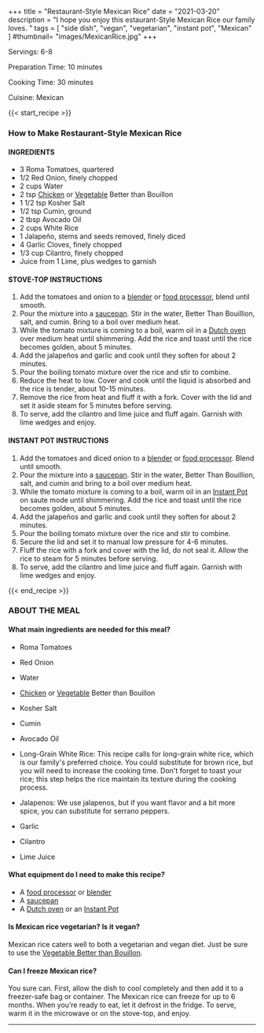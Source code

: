 +++
title = "Restaurant-Style Mexican Rice"
date = "2021-03-20"
description = "I hope you enjoy this estaurant-Style Mexican Rice our family loves. "
tags = [
    "side dish",
    "vegan",
    "vegetarian",
    "instant pot",
    "Mexican"
]
#thumbnail= "images/MexicanRice.jpg"
+++

Servings: 6-8 <!--more-->

Preparation Time: 10 minutes 

Cooking Time: 30 minutes 

Cuisine: Mexican 

{{< start_recipe >}}

### How to Make Restaurant-Style Mexican Rice 

#### INGREDIENTS 

* 3 Roma Tomatoes, quartered
* 1/2 Red Onion, finely chopped
* 2 cups Water
* 2 tsp [Chicken](https://amzn.to/3s2fa9M) or [Vegetable](https://amzn.to/31eZDI9) Better than Bouillon 
* 1 1/2 tsp Kosher Salt
* 1/2 tsp Cumin, ground
* 2 tbsp Avocado Oil 
* 2 cups White Rice
* 1 Jalapeño, stems and seeds removed, finely diced
* 4 Garlic Cloves, finely chopped
* 1/3 cup Cilantro, finely chopped
* Juice from 1 Lime, plus wedges to garnish 
  
#### STOVE-TOP INSTRUCTIONS 

1. Add the tomatoes and onion to a [blender](https://amzn.to/31lVrcU) or [food processor](https://amzn.to/3xLS1ft), blend until smooth. 
2. Pour the mixture into a [saucepan](https://amzn.to/3EaKWYi). Stir in the water, Better Than Bouillion, salt, and cumin. Bring to a boil over medium heat.
3. While the tomato mixture is coming to a boil, warm oil in a [Dutch oven](https://amzn.to/3DaDPxN) over medium heat until shimmering. Add the rice and toast until the rice becomes golden, about 5 minutes. 
4. Add the jalapeños and garlic and cook until they soften for about 2 minutes. 
5. Pour the boiling tomato mixture over the rice and stir to combine. 
6. Reduce the heat to low. Cover and cook until the liquid is absorbed and the rice is tender, about 10-15 minutes. 
7. Remove the rice from heat and fluff it with a fork. Cover with the lid and set it aside steam for 5 minutes before serving. 
8. To serve, add the cilantro and lime juice and fluff again. Garnish with lime wedges and enjoy.  

#### INSTANT POT INSTRUCTIONS

1. Add the tomatoes and diced onion to a [blender](https://amzn.to/31lVrcU) or [food processor](https://amzn.to/3xLS1ft). Blend until smooth. 
2. Pour the mixture into a [saucepan](https://amzn.to/3EaKWYi). Stir in the water, Better Than Bouillion, salt, and cumin and bring to a boil over medium heat.
3. While the tomato mixture is coming to a boil, warm oil in an [Instant Pot](https://amzn.to/3rRWIjZ) on saute mode until shimmering. Add the rice and toast until the rice becomes golden, about 5 minutes. 
4. Add the jalapeños and garlic and cook until they soften for about 2 minutes. 
5. Pour the boiling tomato mixture over the rice and stir to combine. 
6. Secure the lid and set it to manual low pressure for 4-6 minutes.
7. Fluff the rice with a fork and cover with the lid, do not seal it. Allow the rice to steam for 5 minutes before serving. 
8. To serve, add the cilantro and lime juice and fluff again. Garnish with lime wedges and enjoy. 

{{< end_recipe >}}

### ABOUT THE MEAL

#### What main ingredients are needed for this meal?

* Roma Tomatoes

* Red Onion

* Water

* [Chicken](https://amzn.to/3s2fa9M) or [Vegetable](https://amzn.to/31eZDI9) Better than Bouillon 

* Kosher Salt

* Cumin

* Avocado Oil 

* Long-Grain White Rice: This recipe calls for long-grain white rice, which is our family's preferred choice. You could substitute for brown rice, but you will need to increase the cooking time. Don't forget to toast your rice; this step helps the rice maintain its texture during the cooking process.

* Jalapenos: We use jalapenos, but if you want flavor and a bit more spice, you can substitute for serrano peppers. 

* Garlic 

* Cilantro

* Lime Juice 


#### What equipment do I need to make this recipe?

* A [food processor](https://amzn.to/3xLS1ft) or [blender](https://amzn.to/31lVrcU) 
* A [saucepan](https://amzn.to/3EaKWYi)
* A [Dutch oven](https://amzn.to/3DaDPxN) or an [Instant Pot](https://amzn.to/3rRWIjZ)

#### Is Mexican rice vegetarian? Is it vegan?

Mexican rice caters well to both a vegetarian and vegan diet. Just be sure to use the [Vegetable Better than Bouillon](https://amzn.to/31eZDI9). 

#### Can I freeze Mexican rice? 

You sure can. First, allow the dish to cool completely and then add it to a freezer-safe bag or container. The Mexican rice can freeze for up to 6 months. When you’re ready to eat, let it defrost in the fridge. To serve, warm it in the microwave or on the stove-top, and enjoy. 

----
